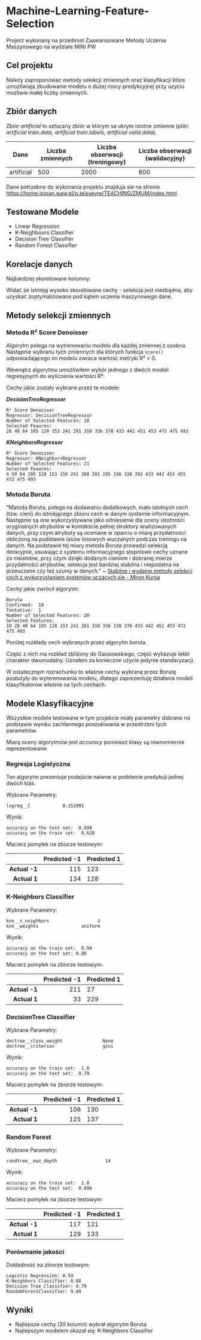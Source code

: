 # Machine-Learning-Feature-Selection
Project wykonany na przedmiot Zaawansowane Metody Uczenia Maszynowego na wydziale MINI PW

## Cel projektu

Nalezy zaproponowac metody selekcji zmiennych oraz klasyfikacji które umozliwiaja zbudowanie
modelu o duzej mocy predykcyjnej przy uzyciu mozliwie małej liczby zmiennych.

## Zbiór danych

Zbiór *artificial* to sztuczny zbiór w którym sa ukryte istotne zmienne 
(pliki: *artificial train.data, artificial train.labels, artificial valid.data*).

| Dane       | Liczba zmiennych | Liczba obserwacji (treningowy) | Liczba obserwacji (walidacyjny) |
| ---------- | ---------------- | ------------------------------ | ------------------------------- |
| artificial | 500              | 2000                           | 600                             |

Dane potrzebne do wykonania projektu znajduja sie na stronie https://home.ipipan.waw.pl/p.teisseyre/TEACHING/ZMUM/index.html.

## Testowane Modele

- Linear Regression
- K-Neighbours Classifier
- Decision Tree Classifier
- Random Forest Classifier

## Korelacje danych

Najbardziej skorelowane kolumny:

<!--Correlation Matrix-->

Widać że istnieją wysoko skorelowane cechy - selekcja jest niezbędna, aby uzyskać zoptymalizowane pod kątem uczenia maszynowego dane.

## Metody selekcji zmiennych

### Metoda R² Score Denoisser

Algorytm polega na wytrenowaniu modelu dla każdej zmiennej z osobna. Następnie wybranu tych zmiennych dla których funkcja `score()` odpowiadającego im modelu zwraca wartość metryki R² > 0.

Wewnątrz algorytmu umożliwiłem wybór jednego z dwóch modeli regresyjnych do wyliczenia wartości R².

Cechy jakie zostały wybrane przez te modele:

 ***DecisionTreeRegressor***

```
R² Score Denoisser
Regressor: DecisionTreeRegressor
Number of Selected Features: 18
Selected Feaures: 
28 48 64 105 128 153 241 281 318 336 378 433 442 451 453 472 475 493
```

***KNeighborsRegressor***

```
R² Score Denoisser
Regressor: KNeighborsRegressor
Number of Selected Features: 21
Selected Feaures: 
4 59 64 105 128 153 156 241 280 281 295 336 338 392 433 442 453 455 472 475 493
```

### Metoda Boruta

"Matoda Boruta, polega na dodawaniu dodatkowych, mało istotnych cech (tzw. cieni) do istniejącego zbioru cech w danym systemie informacyjnym. Następnie są one wykorzystywane jako odniesienie dla oceny istotności oryginalnych atrybutów w kontekście pełnej struktury analizowanych danych, przy czym atrybuty są oceniane w oparciu o miarę przydatności obliczoną na podstawie lasów losowych wuczanych podczas treningu na danych. Na podstawie tej miary metoda Boruta prowadzi selekcję iteracyjnie, usuwając 
z systemu informacyjnego stopniowo cechy uznane za nieistotne, przy czym dzięki dodanym cieniom 
i dobranej mierze przydatności atrybutów, selekcja jest bardziej stabilna i niepodatna na przeuczene czy też szumy w danych." ~ [Stabilne i wydajne metody selekcji cech z wykorzystaniem systemów uczących się - Miron Kursa](https://www.mimuw.edu.pl/sites/default/files/recenzja_mgr_kursa_bazan.pdf)

Cechy jakie zwrócił algorytm:

```
Boruta
Confirmed: 	19
Tentative: 	1
Number of Selected Features: 20
Selected Features: 
10 28 48 64 105 128 153 241 281 318 336 338 378 433 442 451 453 472 475 493
```

Poniżej rozkłady cech wybranych przez algorytm boruta.

 <!--Features Distribution-->

Część z nich ma rozkład zbliżony do Gausowskiego, część wykazuje lekki charakter dwumodalny.  Uznałem za konieczne użycie jedynie standaryzacji.

W ostatecznym rozrachunku to właśnie cechy wybranę przez Borutę posłużyły do wyterenowania modelu, dlatego zaprezentuję działania modeli klasyfikatorów właśnie na tych cechach.

## Modele Klasyfikacyjne

Wszystkie modele testowane w tym projekcie miały parametry dobrane na podstawie wyniku zachłannego poszukiwania w przestrzeni tych parametrów. 

 <!--Log Reg Parameters Grid Search.png-->

Miarą oceny algorytmów jest *accuracy* ponieważ klasy są równomiernie reprezentowane.

### Regresja Logistyczna

Ten algorytm prezentuje podejście naiwne w problemie predykcji jednej dwóch klas. 

Wybrane Parametry:

```
logreg__C            0.151991
```

Wynik:

```
accuracy on the test set:  0.598
accuracy on the train set:  0.628
```

Macierz pomyłek na zbiorze testowym:

|               | **Predicted -1** | **Predicted 1** |
| ------------: | ---------------: | --------------- |
| **Actual -1** |              115 | 123             |
|  **Actual 1** |              134 | 128             |

### K-Neighbors Classifier

Wybrane Parametry:

```
knn__n_neighbors                  3
knn__weights                uniform
```

Wynik:

```
accuracy on the train set:  0.94
accuracy on the test set: 0.88
```

Macierz pomyłek na zbiorze testowym:

|               | **Predicted -1** | **Predicted 1** |
| ------------: | ---------------: | --------------- |
| **Actual -1** |              211 | 27              |
|  **Actual 1** |               33 | 229             |

### DecisionTree Classifier

Wybrane Parametry:

```
dectree__class_weight               None
dectree__criterion                  gini
```

Wynik:

```
accuracy on the train set:  1.0
accuracy on the test set:  0.79
```

Macierz pomyłek na zbiorze testowym:

|               | **Predicted -1** | **Predicted 1** |
| ------------: | ---------------: | --------------- |
| **Actual -1** |              108 | 130             |
|  **Actual 1** |              125 | 137             |

### Random Forest

Wybrane Parametry:

```
randtree__max_depth                  14
```

Wynik:

```
accuracy on the train set:  1.0
accuracy on the test set:  0.896
```

Macierz pomyłek na zbiorze testowym:

|               | **Predicted -1** | **Predicted 1** |
| ------------: | ---------------: | --------------- |
| **Actual -1** |              117 | 121             |
|  **Actual 1** |              129 | 133             |

### Porównanie jakości

Dokładność na zbiorze testowym:

```
Logistic Regression: 0.59
K-Neighbors Classifier: 0.88
Decision Tree Classifier: 0.79
RandomForestClassifier: 0.89
```

## Wyniki

- Najlepsze cechy (20 kolumn) wybrał algorytm Boruta
- Najlepszym modelem okazał się: K-Neighbors Classifier

